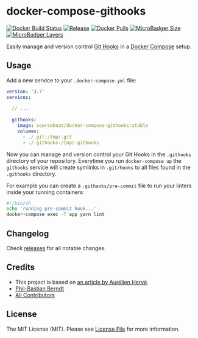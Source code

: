 # docker-compose-githooks

[![Docker Build Status](https://img.shields.io/docker/cloud/build/sourceboat/docker-compose-githooks.svg?style=flat-square)](https://hub.docker.com/r/sourceboat/docker-compose-githooks/builds/)
[![Release](https://img.shields.io/github/release/sourceboat/docker-compose-githooks.svg?style=flat-square)](https://github.com/sourceboat/docker-compose-githooks/releases)
[![Docker Pulls](https://img.shields.io/docker/pulls/sourceboat/docker-compose-githooks.svg?style=flat-square)](https://hub.docker.com/r/sourceboat/docker-compose-githooks/)
[![MicroBadger Size](https://img.shields.io/microbadger/image-size/sourceboat/docker-compose-githooks.svg?style=flat-square)](https://microbadger.com/images/sourceboat/docker-compose-githooks)
[![MicroBadger Layers](https://img.shields.io/microbadger/layers/sourceboat/docker-compose-githooks.svg?style=flat-square)](https://microbadger.com/images/sourceboat/docker-compose-githooks)

Easily manage and version control [Git Hooks](https://git-scm.com/book/de/v1/Git-individuell-einrichten-Git-Hooks)
in a [Docker Compose](https://docs.docker.com/compose/) setup.

## Usage

Add a new service to your  `.docker-compose.yml` file:

```yml
version: '3.7'
services:
  
  // ...
  
  githooks:
    image: sourceboat/docker-compose-githooks:stable
    volumes:
      - ./.git:/tmp/.git
      - ./.githooks:/tmp/.githooks
```

Now you can manage and version control your Git Hooks in the `.githooks` directory of your repository.
Everytime you run `docker-compose up` the `githooks` service will create symlinks in `.git/hooks` to all files found in the `.githooks` directory.

For example you can create a `.githooks/pre-commit` file to run your linters inside your running containers:

```sh
#!/bin/sh
echo 'running pre-commit hook...'
docker-compose exec -T app yarn lint
```

## Changelog

Check [releases](https://github.com/sourceboat/docker-compose-githooks/releases) for all notable changes.

## Credits

- This project is based on [an article by Aurélien Hervé](https://hackernoon.com/using-git-hooks-in-a-dockerized-environment-55372c40815f).
- [Phil-Bastian Berndt](https://github.com/pehbehbeh)
- [All Contributors](https://github.com/sourceboat/docker-compose-githooks/graphs/contributors)

## License

The MIT License (MIT). Please see [License File](LICENSE.md) for more information.
